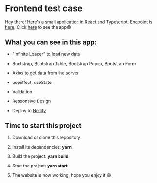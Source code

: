 # Frontend test case

Hey there! Here's a small application in React and Typescript. Endpoint is [here](https://jsonplaceholder.typicode.com/). Click [here](https://marvelous-alpaca-c7c5f9.netlify.app/) to see the app😃

## What you can see in this app:

- "Infinite Loader" to load new data

- Bootstrap, Bootstrap Table, Bootstrap Popup, Bootstrap Form

- Axios to get data from the server

- useEffect, useState

- Validation

- Responsive Design

- Deploy to [Netlify](https://marvelous-alpaca-c7c5f9.netlify.app/)

## Time to start this project

1. Download or clone this repository

2. Install its dependencies: **yarn**

3. Build the project: **yarn build**

4. Start the project: **yarn start**

5. The website is now working, hope you enjoy it 😃
